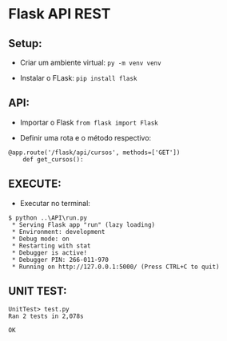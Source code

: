# Flask API REST

## Setup:
- Criar um ambiente virtual:
```py -m venv venv```

- Instalar o FLask:
```pip install flask```

## API:
- Importar o Flask 
``` from flask import Flask ```

- Definir uma rota e o método respectivo:
```
@app.route('/flask/api/cursos', methods=['GET'])
    def get_cursos():
```

## EXECUTE:
- Executar no terminal:
```
$ python ..\API\run.py
 * Serving Flask app "run" (lazy loading)
 * Environment: development
 * Debug mode: on
 * Restarting with stat
 * Debugger is active!
 * Debugger PIN: 266-011-970
 * Running on http://127.0.0.1:5000/ (Press CTRL+C to quit)
```

## UNIT TEST:
```
UnitTest> test.py
Ran 2 tests in 2,078s

OK
```
